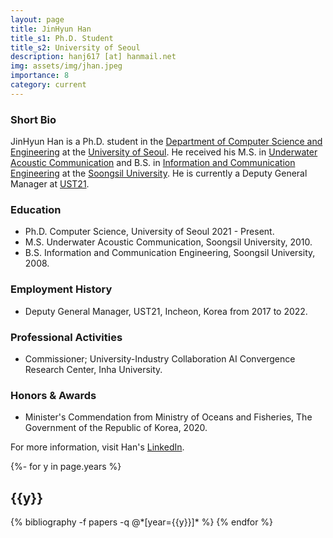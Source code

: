 ```yaml
---
layout: page
title: JinHyun Han
title_s1: Ph.D. Student
title_s2: University of Seoul
description: hanj617 [at] hanmail.net
img: assets/img/jhan.jpeg
importance: 8
category: current
---
```


### Short Bio

<p>JinHyun Han is a Ph.D. student in the <a href="https://engineering.uos.ac.kr/engineering/index.do?epTicket=LOG">Department of Computer Science and Engineering</a> at the <a href="https://www.uos.ac.kr/">University of Seoul</a>. He received his M.S. in <a href="http://infocom.ssu.ac.kr/kor/main/">Underwater Acoustic Communication</a> and B.S. in <a href="http://infocom.ssu.ac.kr/kor/main/">Information and Communication Engineering</a> at the <a href="https://ssu.ac.kr/">Soongsil University</a>. He is currently a Deputy General Manager at <a href="https://www.ust21.co.kr/">UST21</a>.</p>

### Education
<ul>
<li>Ph.D. Computer Science, University of Seoul 2021 - Present.
</li>
<li>M.S. Underwater Acoustic Communication, Soongsil University, 2010.
</li>
<li>B.S. Information and Communication Engineering, Soongsil University, 2008.
</li>
</ul>

### Employment History
<ul>
<li>Deputy General Manager, UST21, Incheon, Korea from 2017 to 2022.
</li>
</ul>

### Professional Activities
<ul>
<li>Commissioner; University-Industry Collaboration AI Convergence Research Center, Inha University.
</li>
</ul>

### Honors & Awards
<ul>
<li>Minister's Commendation from Ministry of Oceans and Fisheries,  The Government of the Republic of Korea, 2020.
</li>
</ul>

For more information, visit Han's [LinkedIn](https://www.linkedin.com/in/jin-hyun-han-2556029b/).

<!-- _pages/publications.md -->
<div class="publications">

{%- for y in page.years %}
  <h2 class="year">{{y}}</h2>
  {% bibliography -f papers -q @*[year={{y}}]* %}
{% endfor %}

</div>
